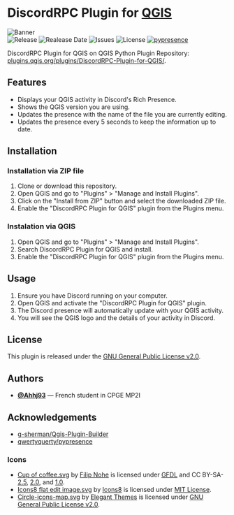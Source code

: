 # DiscordRPC Plugin for [QGIS](https://github.com/qgis/QGIS)
![Banner](https://github.com/Ahhj93/DiscordRPC-Plugin-for-QGIS/assets/69793084/449a07f8-d80f-44d7-84ca-2db4be9ad10d)
<br>
![Release](https://img.shields.io/github/v/release/Ahhj93/DiscordRPC-Plugin-for-QGIS?style=flat-square)
![Realease Date](https://img.shields.io/github/release-date/Ahhj93/DiscordRPC-Plugin-for-QGIS?style=flat-square)
![Issues](https://img.shields.io/github/issues/Ahhj93/DiscordRPC-Plugin-for-QGIS?style=flat-square)
![License](https://img.shields.io/github/license/Ahhj93/DiscordRPC-Plugin-for-QGIS?style=flat-square)
[![pypresence](https://img.shields.io/badge/using-pypresence-00bb88.svg?style=flat-square&logo=discord&logoWidth=20)](https://github.com/qwertyquerty/pypresence)

DiscordRPC Plugin for QGIS on QGIS Python Plugin Repository: [plugins.qgis.org/plugins/DiscordRPC-Plugin-for-QGIS/](https://plugins.qgis.org/plugins/DiscordRPC-Plugin-for-QGIS/).

## Features
- Displays your QGIS activity in Discord's Rich Presence.
- Shows the QGIS version you are using.
- Updates the presence with the name of the file you are currently editing.
- Updates the presence every 5 seconds to keep the information up to date.

## Installation
### Installation via ZIP file
1. Clone or download this repository.
2. Open QGIS and go to "Plugins" > "Manage and Install Plugins".
3. Click on the "Install from ZIP" button and select the downloaded ZIP file.
4. Enable the "DiscordRPC Plugin for QGIS" plugin from the Plugins menu.

### Instalation via QGIS
1. Open QGIS and go to "Plugins" > "Manage and Install Plugins".
2. Search DiscordRPC Plugin for QGIS and install.
3. Enable the "DiscordRPC Plugin for QGIS" plugin from the Plugins menu.

## Usage
1. Ensure you have Discord running on your computer.
2. Open QGIS and activate the "DiscordRPC Plugin for QGIS" plugin.
3. The Discord presence will automatically update with your QGIS activity.
4. You will see the QGIS logo and the details of your activity in Discord.

## License
This plugin is released under the [GNU General Public License v2.0](LICENSE).

## Authors
* [**@Ahhj93**](https://github.com/Ahhj93) — French student in CPGE MP2I

## Acknowledgements
* [g-sherman/Qgis-Plugin-Builder](https://github.com/g-sherman/Qgis-Plugin-Builder)
* [qwertyquerty/pypresence](https://github.com/qwertyquerty/pypresence/)

### Icons
* [Cup of coffee.svg](https://commons.wikimedia.org/wiki/File:Cup_of_coffee.svg) by [Filip Nohe](https://commons.wikimedia.org/wiki/Special:Contributions/Filip_nohe) is licensed under [GFDL](https://www.gnu.org/licenses/old-licenses/gpl-2.0.en.html) and CC BY-SA-[2.5](https://creativecommons.org/licenses/by-sa/2.5/deed), [2.0](https://creativecommons.org/licenses/by-sa/2.0/deed.fr), and [1.0](https://creativecommons.org/licenses/by-sa/1.0/deed).
* [Icons8 flat edit image.svg](https://commons.wikimedia.org/wiki/File:Icons8_flat_edit_image.svg) by [Icons8](https://icons8.com/icons/color) is licensed under [MIT License](https://opensource.org/license/mit/).
* [Circle-icons-map.svg](https://commons.wikimedia.org/wiki/File:Circle-icons-map.svg) by [Elegant Themes](https://www.elegantthemes.com/blog/freebie-of-the-week/beautiful-flat-icons-for-free) is licensed under [GNU General Public License v2.0](https://www.gnu.org/licenses/old-licenses/gpl-2.0.en.html).